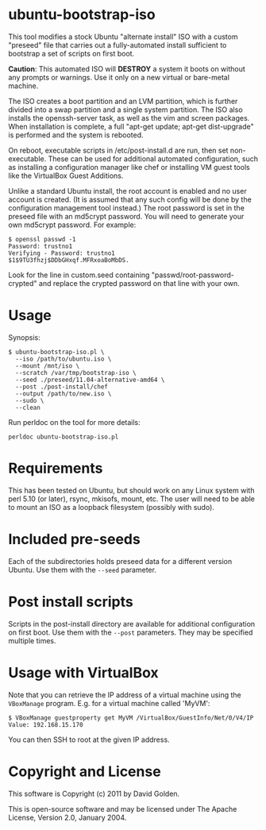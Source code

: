 # ubuntu-bootstrap-iso

This tool modifies a stock Ubuntu "alternate install" ISO with a custom
"preseed" file that carries out a fully-automated install sufficient to
bootstrap a set of scripts on first boot.

**Caution**: This automated ISO will **DESTROY** a system it boots on
without any prompts or warnings.  Use it only on a new virtual or
bare-metal machine.

The ISO creates a boot partition and an LVM partition, which is further
divided into a swap partition and a single system partition.  The ISO
also installs the openssh-server task, as well as the vim and screen
packages.  When installation is complete, a full "apt-get update;
apt-get dist-upgrade" is performed and the system is rebooted.

On reboot, executable scripts in /etc/post-install.d are run, then set
non-executable.  These can be used for additional automated
configuration, such as installing a configuration manager like chef or
installing VM guest tools like the VirtualBox Guest Additions.

Unlike a standard Ubuntu install, the root account is enabled and no
user account is created.  (It is assumed that any such config will be
done by the configuration management tool instead.)  The root password
is set in the preseed file with an md5crypt password.  You will need to
generate your own md5crypt password.  For example:

    $ openssl passwd -1
    Password: trustno1
    Verifying - Password: trustno1
    $1$9TU3fhzj$DDbGHxqf.MFRxoaBoMbDS.

Look for the line in custom.seed containing "passwd/root-password-crypted"
and replace the crypted password on that line with your own.

# Usage

Synopsis:

    $ ubuntu-bootstrap-iso.pl \
      --iso /path/to/ubuntu.iso \
      --mount /mnt/iso \
      --scratch /var/tmp/bootstrap-iso \
      --seed ./preseed/11.04-alternative-amd64 \
      --post ./post-install/chef
      --output /path/to/new.iso \
      --sudo \
      --clean

Run perldoc on the tool for more details:

    perldoc ubuntu-bootstrap-iso.pl

# Requirements

This has been tested on Ubuntu, but should work on any Linux system with
perl 5.10 (or later), rsync, mkisofs, mount, etc.  The user will need to be
able to mount an ISO as a loopback filesystem (possibly with sudo).

# Included pre-seeds

Each of the subdirectories holds preseed data for a different version
Ubuntu. Use them with the `--seed` parameter.

# Post install scripts

Scripts in the post-install directory are available for additional
configuration on first boot.  Use them with the `--post` parameters.
They may be specified multiple times.

# Usage with VirtualBox

Note that you can retrieve the IP address of a virtual machine using
the `VBoxManage` program.  E.g. for a virtual machine called 'MyVM':

    $ VBoxManage guestproperty get MyVM /VirtualBox/GuestInfo/Net/0/V4/IP
    Value: 192.168.15.170

You can then SSH to root at the given IP address. 

# Copyright and License

This software is Copyright (c) 2011 by David Golden.
 
This is open-source software and may be licensed under The Apache License,
Version 2.0, January 2004.
